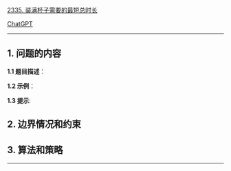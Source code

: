 [2335. 装满杯子需要的最短总时长](https://leetcode.cn/problems/minimum-amount-of-time-to-fill-cups)

[ChatGPT](chat.openai.com)

---

## 1. 问题的内容
**1.1 题目描述**：

**1.2 示例**：

**1.3 提示**:

## 2. 边界情况和约束


## 3. 算法和策略

---

